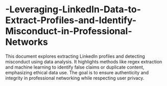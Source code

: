 # -Leveraging-LinkedIn-Data-to-Extract-Profiles-and-Identify-Misconduct-in-Professional-Networks
This document explores extracting LinkedIn profiles and detecting misconduct using data analysis. It highlights methods like regex extraction and machine learning to identify false claims or duplicate content, emphasizing ethical data use. The goal is to ensure authenticity and integrity in professional networking while respecting user privacy.
